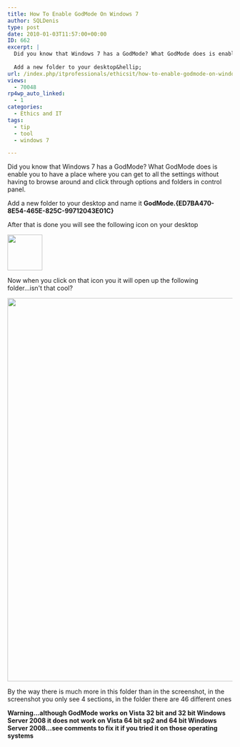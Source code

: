 ```yaml
---
title: How To Enable GodMode On Windows 7
author: SQLDenis
type: post
date: 2010-01-03T11:57:00+00:00
ID: 662
excerpt: |
  Did you know that Windows 7 has a GodMode? What GodMode does is enable you to have a place where you can get to all the settings without having to browse around and click through options and folders in control panel.
  
  Add a new folder to your desktop&hellip;
url: /index.php/itprofessionals/ethicsit/how-to-enable-godmode-on-windows-7/
views:
  - 70048
rp4wp_auto_linked:
  - 1
categories:
  - Ethics and IT
tags:
  - tip
  - tool
  - windows 7

---
```

Did you know that Windows 7 has a GodMode? What GodMode does is enable you to have a place where you can get to all the settings without having to browse around and click through options and folders in control panel.

Add a new folder to your desktop and name it **GodMode.{ED7BA470-8E54-465E-825C-99712043E01C}**
  
After that is done you will see the following icon on your desktop

<div class="image_block">
  <img src="https://lessthandot.z19.web.core.windows.net/wp-content/uploads/blogs/ITProfessionals/GodmodeIcon.png" alt="" title="" width="78" height="80" />
</div>

Now when you click on that icon you it will open up the following folder...isn't that cool?

<div class="image_block">
  <a href="https://lessthandot.z19.web.core.windows.net/wp-content/uploads/blogs/DataMgmt/Denis/mongo/GodMode2.png?mtime=1357606733"><img alt="" src="https://lessthandot.z19.web.core.windows.net/wp-content/uploads/blogs/DataMgmt/Denis/mongo/GodMode2.png?mtime=1357606733" width="733" height="859" /></a>
</div>

By the way there is much more in this folder than in the screenshot, in the screenshot you only see 4 sections, in the folder there are 46 different ones

 **<span class="MT_red">Warning...although GodMode works on Vista 32 bit and 32 bit Windows Server 2008 it does not work on Vista 64 bit sp2 and 64 bit Windows Server 2008...see comments to fix it if you tried it on those operating systems</span>**